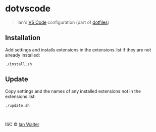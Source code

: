 # dotvscode
> Ian's [VS Code](https://code.visualstudio.com/) configuration (part of
  [dotfiles](https://github.com/ianwalter/dotfiles))

## Installation

Add settings and installs extensions in the extensions list if they are not
already installed:

```console
./install.sh
```

## Update

Copy settings and the names of any installed extensions not in the extensions
list:

```console
./update.sh
```

&nbsp;

ISC &copy; [Ian Walter](http://iankwalter.com)
